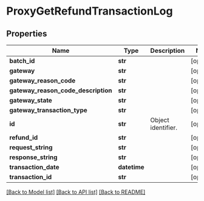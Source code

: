 # ProxyGetRefundTransactionLog

## Properties
Name | Type | Description | Notes
------------ | ------------- | ------------- | -------------
**batch_id** | **str** |  | [optional] 
**gateway** | **str** |  | [optional] 
**gateway_reason_code** | **str** |  | [optional] 
**gateway_reason_code_description** | **str** |  | [optional] 
**gateway_state** | **str** |  | [optional] 
**gateway_transaction_type** | **str** |  | [optional] 
**id** | **str** | Object identifier. | [optional] 
**refund_id** | **str** |  | [optional] 
**request_string** | **str** |  | [optional] 
**response_string** | **str** |  | [optional] 
**transaction_date** | **datetime** |  | [optional] 
**transaction_id** | **str** |  | [optional] 

[[Back to Model list]](../README.md#documentation-for-models) [[Back to API list]](../README.md#documentation-for-api-endpoints) [[Back to README]](../README.md)

